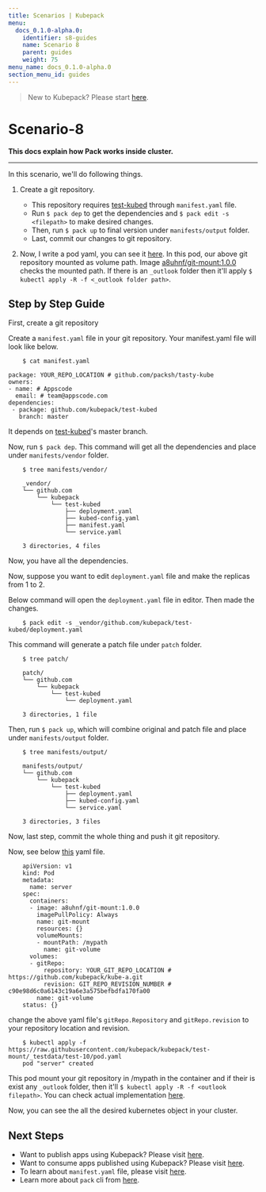 ```yaml
---
title: Scenarios | Kubepack
menu:
  docs_0.1.0-alpha.0:
    identifier: s8-guides
    name: Scenario 8
    parent: guides
    weight: 75
menu_name: docs_0.1.0-alpha.0
section_menu_id: guides
---
```


> New to Kubepack? Please start [here](/docs/concepts/README.md).

# Scenario-8


**This docs explain how Pack works inside cluster.**
***

In this scenario, we'll do following things.

1. Create a git repository.
   - This repository requires [test-kubed](https://github.com/kubepack/test-kubed) through `manifest.yaml` file.
   - Run `$ pack dep` to get the dependencies and `$ pack edit -s <filepath>` to make desired changes.
   - Then, run `$ pack up` to final version under `manifests/output` folder.
   - Last, commit our changes to git repository.

2.  Now, I write a pod yaml, you can see it [here](https://raw.githubusercontent.com/kubepack/kubepack/master/docs/_testdata/test-8/pod.yaml).
In this pod, our above git repository mounted as volume path. Image [a8uhnf/git-mount:1.0.0](https://hub.docker.com/r/a8uhnf/git-mount/tags/) checks the mounted path. If there is an `_outlook` folder then it'll apply `$ kubectl apply -R -f <_outlook folder path>`.


## Step by Step Guide

First, create a git repository

Create a `manifest.yaml` file in your git repository. Your manifest.yaml file will look like below.

```console
    $ cat manifest.yaml

package: YOUR_REPO_LOCATION # github.com/packsh/tasty-kube
owners:
- name: # Appscode
  email: # team@appscode.com
dependencies:
 - package: github.com/kubepack/test-kubed
   branch: master
```

It depends on [test-kubed](https://github.com/kubepack/test-kubed)'s master branch.

Now, run `$ pack dep`. This command will get all the dependencies and place under `manifests/vendor` folder.

```console
    $ tree manifests/vendor/

    _vendor/
    └── github.com
        └── kubepack
            └── test-kubed
                ├── deployment.yaml
                ├── kubed-config.yaml
                ├── manifest.yaml
                └── service.yaml

    3 directories, 4 files
```

Now, you have all the dependencies.

Now, suppose you want to edit `deployment.yaml` file and make the replicas from 1 to 2.


Below command will open the `deployment.yaml` file in editor. Then made the changes.
```console
    $ pack edit -s _vendor/github.com/kubepack/test-kubed/deployment.yaml
```

This command will generate a patch file under `patch` folder.

```console
    $ tree patch/

    patch/
    └── github.com
        └── kubepack
            └── test-kubed
                └── deployment.yaml

    3 directories, 1 file
```


Then, run `$ pack up`, which will combine original and patch file and place under `manifests/output` folder.

```console
    $ tree manifests/output/

    manifests/output/
    └── github.com
        └── kubepack
            └── test-kubed
                ├── deployment.yaml
                ├── kubed-config.yaml
                └── service.yaml

    3 directories, 3 files
```

Now, last step, commit the whole thing and push it git repository.


Now, see below [this](https://raw.githubusercontent.com/kubepack/kubepack/master/docs/_testdata/test-8/pod.yaml) yaml file.

```console
    apiVersion: v1
    kind: Pod
    metadata:
      name: server
    spec:
      containers:
      - image: a8uhnf/git-mount:1.0.0
        imagePullPolicy: Always
        name: git-mount
        resources: {}
        volumeMounts:
        - mountPath: /mypath
          name: git-volume
      volumes:
      - gitRepo:
          repository: YOUR_GIT_REPO_LOCATION # https://github.com/kubepack/kube-a.git
          revision: GIT_REPO_REVISION_NUMBER # c90e98d6c0a6143c19a6e3a575befbdfa170fa00
        name: git-volume
    status: {}
```

change the above yaml file's `gitRepo.Repository` and `gitRepo.revision` to your repository location and revision.

```console
    $ kubectl apply -f https://raw.githubusercontent.com/kubepack/kubepack/test-mount/_testdata/test-10/pod.yaml
    pod "server" created
```

This pod mount your git repository in /mypath in the container and if their is exist any `_outlook` folder, then it'll `$ kubectl apply -R -f <outlook filepath>`.
You can check actual implementation [here](https://github.com/a8uhnf/git-mount/blob/master/main.go).

Now, you can see the all the desired kubernetes object in your cluster.


## Next Steps

- Want to publish apps using Kubepack? Please visit [here](/docs/concepts/how/publisher.md).
- Want to consume apps published using Kubepack? Please visit [here](/docs/concepts/how/user.md).
- To learn about `manifest.yaml` file, please visit [here](/docs/concepts/how/manifest.md).
- Learn more about `pack` cli from [here](/docs/concepts/how/cli.md).
